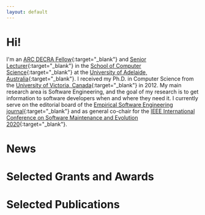 ```yaml
---
layout: default
---
```


# Hi!

I'm an [ARC DECRA Fellow](https://www.arc.gov.au/grants/discovery-program/discovery-early-career-researcher-award-decra){:target="_blank"} and [Senior Lecturer](https://en.wikipedia.org/wiki/Senior_lecturer){:target="_blank"} in the [School of Computer Science](https://ecms.adelaide.edu.au/computer-science/){:target="_blank"} at the [University of Adelaide, Australia](https://www.adelaide.edu.au/){:target="_blank"}. I received my Ph.D. in Computer Science from the [University of Victoria, Canada](https://www.uvic.ca/){:target="_blank"} in 2012. My main research area is Software Engineering, and the goal of my research is to get information to software developers when and where they need it. I currently serve on the editorial board of the [Empirical Software Engineering journal](https://www.springer.com/journal/10664){:target="_blank"} and as general co-chair for the [IEEE International Conference on Software Maintenance and Evolution 2020](https://icsme2020.github.io/){:target="_blank"}.

# News

# Selected Grants and Awards

# Selected Publications
